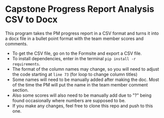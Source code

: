 # Capstone Progress Report Analysis CSV to Docx
This program takes the PM progress report in a CSV format and turns it into a docx file in a bullet point format with the team member scores and comments.

+ To get the CSV file, go on to the Formsite and export a CSV file.
+ To install dependencies, enter in the terminal `pip install -r requirements`.
+ The format of the column names may change, so you will need to adjust the code starting at `line 73` (for loop to change column titles)
+ Some names will need to be manually added after making the doc. Most of the time the PM will put the name in the team member comment section.
+ Also some scores will also need to be manually add due to "?" being found
occasionally where numbers are supposed to be.
+ If you make any changes, feel free to clone this repo and push to this one.
